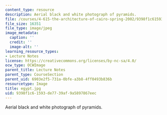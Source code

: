 ```yaml
---
content_type: resource
description: Aerial black and white photograph of pyramids.
file: /courses/4-615-the-architecture-of-cairo-spring-2002/9398f1c61593de7739af9a5897867eec_egypt.jpg
file_size: 16351
file_type: image/jpeg
image_metadata:
  caption: ''
  credit: ''
  image-alt: ''
learning_resource_types:
- Lecture Notes
license: https://creativecommons.org/licenses/by-nc-sa/4.0/
ocw_type: OCWImage
parent_title: Lecture Notes
parent_type: CourseSection
parent_uid: 6903e2f5-731a-0bfe-a3b8-4ff0493b836b
resourcetype: Image
title: egypt.jpg
uid: 9398f1c6-1593-de77-39af-9a5897867eec
---
```

Aerial black and white photograph of pyramids.